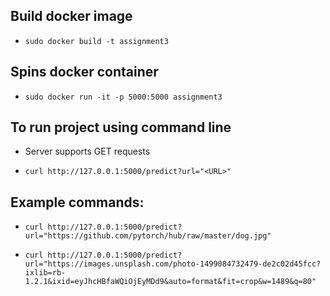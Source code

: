 ## Build docker image
* ``sudo docker build -t assignment3``

## Spins docker container
* ``sudo docker run -it -p 5000:5000 assignment3``

## To run project using command line

* Server supports GET requests

* ``curl http://127.0.0.1:5000/predict?url="<URL>"``

## Example commands:
* ``curl http://127.0.0.1:5000/predict?url="https://github.com/pytorch/hub/raw/master/dog.jpg"``

* ``curl http://127.0.0.1:5000/predict?url="https://images.unsplash.com/photo-1499084732479-de2c02d45fcc?ixlib=rb-1.2.1&ixid=eyJhcHBfaWQiOjEyMDd9&auto=format&fit=crop&w=1489&q=80"``
